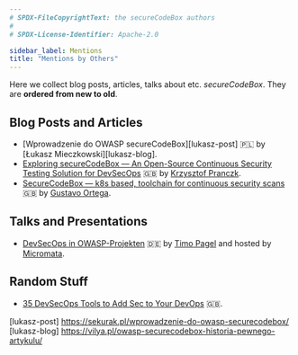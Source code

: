 ```yaml
---
# SPDX-FileCopyrightText: the secureCodeBox authors
#
# SPDX-License-Identifier: Apache-2.0

sidebar_label: Mentions
title: "Mentions by Others"
---
```


Here we collect blog posts, articles, talks about etc. _secureCodeBox_. They are **ordered from new to old**.

## Blog Posts and Articles

- [Wprowadzenie do OWASP secureCodeBox][lukasz-post] 🇵🇱 by [Łukasz Mieczkowski][lukasz-blog].
- [Exploring secureCodeBox — An Open-Source Continuous Security Testing Solution for DevSecOps][theowni-post] 🇬🇧 by [Krzysztof Pranczk][theowni-author].
- [SecureCodeBox — k8s based, toolchain for continuous security scans][gortega-post] 🇬🇧 by [Gustavo Ortega][gortega-author].

## Talks and Presentations

- [DevSecOps in OWASP-Projekten](https://www.youtube.com/watch?v=MNdprBU2Pac) 🇩🇪 by [Timo Pagel][timo-pagel] and hosted by [Micromata][micromata-blog].

## Random Stuff

- [35 DevSecOps Tools to Add Sec to Your DevOps][thechief.io] 🇬🇧.

[theowni-post]:     https://itnext.io/exploring-securecodebox-an-open-source-continuous-security-testing-solution-for-devsecops-b233fc5341e1
[theowni-author]:   https://medium.com/@theowni
[gortega-post]:     https://gortega.medium.com/securecodebox-an-interesting-tool-bab410185b77
[gortega-author]:   https://gortega.medium.com/
[thechief.io]:      https://thechief.io/c/editorial/35-devsecops-tools-to-add-sec-to-your-devops/
[timo-pagel]:       https://pagel.pro/
[micromata-blog]:   http://web.archive.org/web/20230528192911/https://www.micromata.de/blog/devsecops-projekte-owasp/
[lukasz-post]       https://sekurak.pl/wprowadzenie-do-owasp-securecodebox/
[lukasz-blog]       https://vilya.pl/owasp-securecodebox-historia-pewnego-artykulu/
